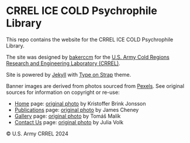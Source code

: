 # CRREL ICE COLD Psychrophile Library

This repo contains the website for the CRREL ICE COLD Psychrophile Library.

The site was designed by [bakerccm](www.github.com/bakerccm) for the [U.S. Army Cold Regions Research and Engineering Laboratory (CRREL)](https://www.erdc.usace.army.mil/Locations/CRREL/).

Site is powered by [Jekyll](https://jekyllrb.com/) with [Type on Strap](https://github.com/sylhare/Type-on-Strap) theme.

Banner images are derived from photos sourced from [Pexels](https://www.pexels.com). See original sources for information on copyright or re-use:

 - [Home](/index.md) page: [original photo](https://www.pexels.com/photo/body-of-water-under-gray-clouds-1647220) by Kristoffer Brink Jonsson
 - [Publications](/pages/publications.md) page: [original photo](https://www.pexels.com/photo/water-droplets-on-blue-surface-7002768) by James Cheney
 - [Gallery](/pages/gallery.md) page: [original photo](https://www.pexels.com/photo/ice-cave-3607082) by Tomáš Malík
 - [Contact Us](/pages/gallery.md) page: [original photo](https://www.pexels.com/photo/close-up-of-frozen-water-7099847) by Julia Volk

&copy; U.S. Army CRREL 2024
